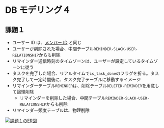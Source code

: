 # DB モデリング４

## 課題１

- ユーザー ID は、[メンバー ID](https://help.receptionist.jp/?p=1100) と同じ
- ユーザーが削除された場合、中間テーブル`REMINDER-SLACK-USER-RELATIONSHIP`からも削除
- リマインダー送信時刻のタイムゾーンは、ユーザーが設定しているタイムゾーンに従う
- タスクを完了した場合、リアルタイムで`is_task_done`のフラグを折る。タスク完了して一定時間後に、タスク完了テーブルに移動するイメージ
- リマインダーテーブル`REMINDER`は、削除テーブル`DELETED-REMINDER`を用意して論理削除
  - リマインダーを削除した場合、中間テーブル`REMINDER-SLACK-USER-RELATIONSHIP`からも削除
- リマインダー頻度テーブルは、物理削除

[![課題１のER図](https://mermaid.ink/img/pako:eNrFlU1P2zAcxr-KleuIBNJOuSEatIqusBYkJkWqTONCtMRheUFiFKlJtFFgnbgAY3QTTAyxSbxMTNPGy_gwbjJ64ivMToCkJdsJaZfEsX-P_ffjJ8kcV9ZlxAkcMjIKnDSgJmEJF3P9A0P8WFEsgGqV5_U5UBAfZ_MZscDHQ3xBzPWPZofzxUfZESCACaTqeNIsWbqEb_D7kFersXywID4ZE_MDT6lgCprdC1VBZjgv8redAlDMkqbPIDmlKgqLOXFUzHTxBooVHVbMSRiA8hQ0gCKDkSEgccTbJd4Zcb_TazYjcQyYgUbIyIo5rcLZEoYaoujl9t7vnRN_pRFRCNsasBQNvdAxGybuBXF3iLdF3F9sSu_46qw-NjrA9_UJvb2k1qTtB30PafvqbJFNMZ_YTlphX4j3IZzxmHi1RHkhVjHQcxvh8myJCgaZ4HJv3z94R5wN4i63a07rYru9deqf7N7IJnRdRRAzfyxoPivJibJ_EvfQP3jdOnlFvFXifSbuUacVGjJNOIlS6yLOMnEXiXMQrC2033-MhMwY04LaNCgbCFr0MKBF1a3zZlBfCTZcv37aDdrTcgwGm9-CtaN0kFUeUV3Fx3jC278GNvbcNpFx62Pknf-yTneUlo5QQROmYDmhSpLE-RFq0w8wWVr8MtwNQNoZMoOAiTCNthJmMoKSNpkaVFUFW4mE0KBOIIPR4WR-423rvEErHGdntnrk768nEh3LbKxYXSKa6ODwTbD-iXin4-zmLBGnQR9ob7v2dTzYbEaDjGrWGRKHvfPF7tjw4L8T___DdOc7cw_l-4tL7Y2djmW4Hk5DhgYVmX7PwyUkzppCGpI4gTZlVIG2aoUwRaM9irJi6QYnVKBqoh4O2pZenMXl246Iuv41XPfO_wFzra7q)](https://mermaid.live/edit#pako:eNrFlU1P2zAcxr-KleuIBNJOuSEatIqusBYkJkWqTONCtMRheUFiFKlJtFFgnbgAY3QTTAyxSbxMTNPGy_gwbjJ64ivMToCkJdsJaZfEsX-P_ffjJ8kcV9ZlxAkcMjIKnDSgJmEJF3P9A0P8WFEsgGqV5_U5UBAfZ_MZscDHQ3xBzPWPZofzxUfZESCACaTqeNIsWbqEb_D7kFersXywID4ZE_MDT6lgCprdC1VBZjgv8redAlDMkqbPIDmlKgqLOXFUzHTxBooVHVbMSRiA8hQ0gCKDkSEgccTbJd4Zcb_TazYjcQyYgUbIyIo5rcLZEoYaoujl9t7vnRN_pRFRCNsasBQNvdAxGybuBXF3iLdF3F9sSu_46qw-NjrA9_UJvb2k1qTtB30PafvqbJFNMZ_YTlphX4j3IZzxmHi1RHkhVjHQcxvh8myJCgaZ4HJv3z94R5wN4i63a07rYru9deqf7N7IJnRdRRAzfyxoPivJibJ_EvfQP3jdOnlFvFXifSbuUacVGjJNOIlS6yLOMnEXiXMQrC2033-MhMwY04LaNCgbCFr0MKBF1a3zZlBfCTZcv37aDdrTcgwGm9-CtaN0kFUeUV3Fx3jC278GNvbcNpFx62Pknf-yTneUlo5QQROmYDmhSpLE-RFq0w8wWVr8MtwNQNoZMoOAiTCNthJmMoKSNpkaVFUFW4mE0KBOIIPR4WR-423rvEErHGdntnrk768nEh3LbKxYXSKa6ODwTbD-iXin4-zmLBGnQR9ob7v2dTzYbEaDjGrWGRKHvfPF7tjw4L8T___DdOc7cw_l-4tL7Y2djmW4Hk5DhgYVmX7PwyUkzppCGpI4gTZlVIG2aoUwRaM9irJi6QYnVKBqoh4O2pZenMXl246Iuv41XPfO_wFzra7q)
